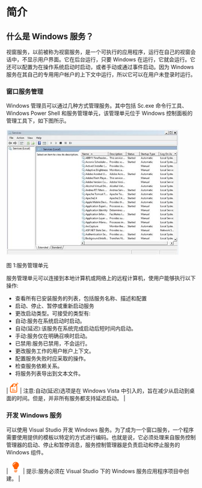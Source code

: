 # 简介

## 什么是 Windows 服务？

视窗服务，以前被称为视窗服务，是一个可执行的应用程序，运行在自己的视窗会话中，不显示用户界面。它在后台运行，只要 Windows 在运行，它就会运行。它还可以配置为在操作系统启动时启动，或者手动或通过事件启动。因为 Windows 服务在其自己的专用用户帐户的上下文中运行，所以它可以在用户未登录时运行。

### 窗口服务管理

Windows 管理员可以通过几种方式管理服务。其中包括 Sc.exe 命令行工具、Windows Power Shell 和服务管理单元，该管理单元位于 Windows 控制面板的管理工具下，如下图所示。

![](img/image001.jpg)

图 1:服务管理单元

服务管理单元可以连接到本地计算机或网络上的远程计算机，使用户能够执行以下操作:

*   查看所有已安装服务的列表，包括服务名称、描述和配置
*   启动、停止、暂停或重新启动服务
*   更改启动类型。可接受的类型有:
*   自动:服务在系统启动时启动。
*   自动(延迟):该服务在系统完成启动后短时间内启动。
*   手动:服务仅在明确召唤时启动。
*   已禁用:服务已禁用，不会运行。
*   更改服务工作的用户帐户上下文。
*   配置服务失败时应采取的操作。
*   检查服务依赖关系。
*   将服务列表导出到文本文件。

| ![](img/note.png) | 注意:自动(延迟)选项是在 Windows Vista 中引入的，旨在减少从启动到桌面的时间。但是，并非所有服务都支持延迟启动。 |

### 开发 Windows 服务

可以使用 Visual Studio 开发 Windows 服务。为了成为一个窗口服务，一个程序需要使用提供的模板以特定的方式进行编码。也就是说，它必须处理来自服务控制管理器的启动、停止和暂停消息，服务控制管理器是负责启动和停止服务的 Windows 组件。

| ![](img/tip.png) | 提示:服务必须在 Visual Studio 下的 Windows 服务应用程序项目中创建。 |